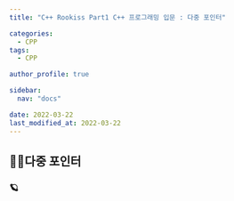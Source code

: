 ```yaml
---
title: "C++ Rookiss Part1 C++ 프로그래밍 입문 : 다중 포인터"

categories:
  - CPP
tags:
  - CPP

author_profile: true

sidebar:
  nav: "docs"

date: 2022-03-22
last_modified_at: 2022-03-22
---
```



## 🙇‍♀️다중 포인터


### 🪐